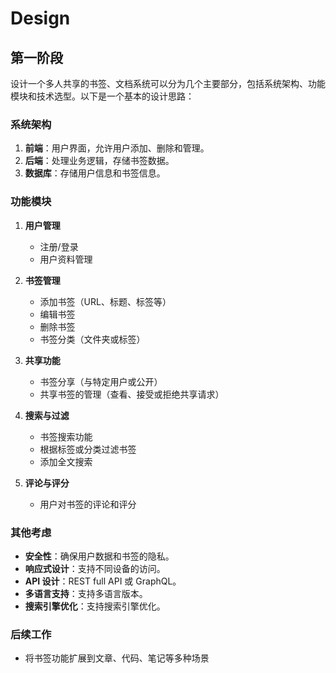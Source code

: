 # Design

## 第一阶段

设计一个多人共享的书签、文档系统可以分为几个主要部分，包括系统架构、功能模块和技术选型。以下是一个基本的设计思路：

### 系统架构

1. **前端**：用户界面，允许用户添加、删除和管理。
2. **后端**：处理业务逻辑，存储书签数据。
3. **数据库**：存储用户信息和书签信息。

### 功能模块

1. **用户管理**

   - 注册/登录
   - 用户资料管理

2. **书签管理**

   - 添加书签（URL、标题、标签等）
   - 编辑书签
   - 删除书签
   - 书签分类（文件夹或标签）

3. **共享功能**

   - 书签分享（与特定用户或公开）
   - 共享书签的管理（查看、接受或拒绝共享请求）

4. **搜索与过滤**

   - 书签搜索功能
   - 根据标签或分类过滤书签
   - 添加全文搜索

5. **评论与评分**
   - 用户对书签的评论和评分

### 其他考虑

- **安全性**：确保用户数据和书签的隐私。
- **响应式设计**：支持不同设备的访问。
- **API 设计**：REST full API 或 GraphQL。
- **多语言支持**：支持多语言版本。
- **搜索引擎优化**：支持搜索引擎优化。

### 后续工作

- 将书签功能扩展到文章、代码、笔记等多种场景
